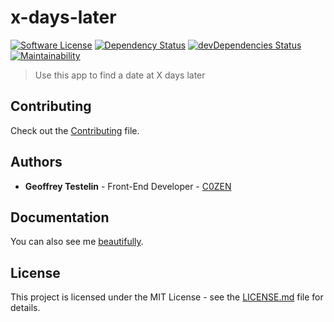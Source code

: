 # x-days-later
[![Software License][license-image]](LICENSE) [![Dependency Status][daviddm-image]][daviddm-url] [![devDependencies Status][daviddm-dev-image]][daviddm-dev-url] [![Maintainability][code-climate-maintainability-image]][code-climate-maintainability-url]
> Use this app to find a date at X days later

## Contributing

Check out the [Contributing](CONTRIBUTING.md) file.

## Authors

* **Geoffrey Testelin** - Front-End Developer - [C0ZEN](https://github.com/C0ZEN)

## Documentation

You can also see me [beautifully](https://c0zen.github.io/x-days-later/).

## License

This project is licensed under the MIT License - see the [LICENSE.md](LICENSE.md) file for details.

[license-image]: https://img.shields.io/badge/license-MIT-brightgreen.svg?style=flat
[daviddm-image]: https://david-dm.org/C0ZEN/x-days-later/status.svg
[daviddm-url]: https://david-dm.org/C0ZEN/x-days-later
[daviddm-dev-image]: https://david-dm.org/C0ZEN/x-days-later/dev-status.svg
[daviddm-dev-url]: https://david-dm.org/C0ZEN/x-days-later?type=dev
[code-climate-maintainability-image]: https://api.codeclimate.com/v1/badges/0af5c5fadbf94200b87b/maintainability
[code-climate-maintainability-url]: https://codeclimate.com/github/C0ZEN/generator-cozen-angular/maintainability